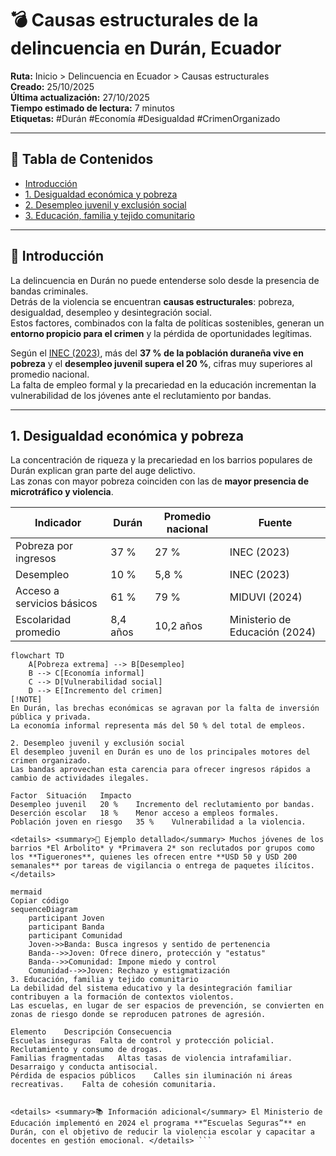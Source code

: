 # 💣 Causas estructurales de la delincuencia en Durán, Ecuador

**Ruta:** Inicio > Delincuencia en Ecuador > Causas estructurales  
**Creado:** 25/10/2025  
**Última actualización:** 27/10/2025  
**Tiempo estimado de lectura:** 7 minutos  
**Etiquetas:** #Durán #Economía #Desigualdad #CrimenOrganizado  

---

## 📑 Tabla de Contenidos
- [Introducción](#introducción)
- [1. Desigualdad económica y pobreza](#1-desigualdad-económica-y-pobreza)
- [2. Desempleo juvenil y exclusión social](#2-desempleo-juvenil-y-exclusión-social)
- [3. Educación, familia y tejido comunitario](#3-educación-familia-y-tejido-comunitario)

---

## 🧩 Introducción

La delincuencia en Durán no puede entenderse solo desde la presencia de bandas criminales.  
Detrás de la violencia se encuentran **causas estructurales**: pobreza, desigualdad, desempleo y desintegración social.  
Estos factores, combinados con la falta de políticas sostenibles, generan un **entorno propicio para el crimen** y la pérdida de oportunidades legítimas.

Según el [INEC (2023)](https://www.ecuadorencifras.gob.ec/), más del **37 % de la población duraneña vive en pobreza** y el **desempleo juvenil supera el 20 %**, cifras muy superiores al promedio nacional.  
La falta de empleo formal y la precariedad en la educación incrementan la vulnerabilidad de los jóvenes ante el reclutamiento por bandas.

---

## 1. Desigualdad económica y pobreza

La concentración de riqueza y la precariedad en los barrios populares de Durán explican gran parte del auge delictivo.  
Las zonas con mayor pobreza coinciden con las de **mayor presencia de microtráfico y violencia**.

| Indicador | Durán | Promedio nacional | Fuente |
|------------|-------|------------------|---------|
| Pobreza por ingresos | 37 % | 27 % | INEC (2023) |
| Desempleo | 10 % | 5,8 % | INEC (2023) |
| Acceso a servicios básicos | 61 % | 79 % | MIDUVI (2024) |
| Escolaridad promedio | 8,4 años | 10,2 años | Ministerio de Educación (2024) |

```mermaid
flowchart TD
    A[Pobreza extrema] --> B[Desempleo]
    B --> C[Economía informal]
    C --> D[Vulnerabilidad social]
    D --> E[Incremento del crimen]
[!NOTE]
En Durán, las brechas económicas se agravan por la falta de inversión pública y privada.
La economía informal representa más del 50 % del total de empleos.

2. Desempleo juvenil y exclusión social
El desempleo juvenil en Durán es uno de los principales motores del crimen organizado.
Las bandas aprovechan esta carencia para ofrecer ingresos rápidos a cambio de actividades ilegales.

Factor	Situación	Impacto
Desempleo juvenil	20 %	Incremento del reclutamiento por bandas.
Deserción escolar	18 %	Menor acceso a empleos formales.
Población joven en riesgo	35 %	Vulnerabilidad a la violencia.

<details> <summary>🧠 Ejemplo detallado</summary> Muchos jóvenes de los barrios *El Arbolito* y *Primavera 2* son reclutados por grupos como los **Tiguerones**, quienes les ofrecen entre **USD 50 y USD 200 semanales** por tareas de vigilancia o entrega de paquetes ilícitos. </details>

mermaid
Copiar código
sequenceDiagram
    participant Joven
    participant Banda
    participant Comunidad
    Joven->>Banda: Busca ingresos y sentido de pertenencia
    Banda-->>Joven: Ofrece dinero, protección y "estatus"
    Banda-->>Comunidad: Impone miedo y control
    Comunidad-->>Joven: Rechazo y estigmatización
3. Educación, familia y tejido comunitario
La debilidad del sistema educativo y la desintegración familiar contribuyen a la formación de contextos violentos.
Las escuelas, en lugar de ser espacios de prevención, se convierten en zonas de riesgo donde se reproducen patrones de agresión.

Elemento	Descripción	Consecuencia
Escuelas inseguras	Falta de control y protección policial.	Reclutamiento y consumo de drogas.
Familias fragmentadas	Altas tasas de violencia intrafamiliar.	Desarraigo y conducta antisocial.
Pérdida de espacios públicos	Calles sin iluminación ni áreas recreativas.	Falta de cohesión comunitaria.


<details> <summary>📚 Información adicional</summary> El Ministerio de Educación implementó en 2024 el programa **“Escuelas Seguras”** en Durán, con el objetivo de reducir la violencia escolar y capacitar a docentes en gestión emocional. </details> ```